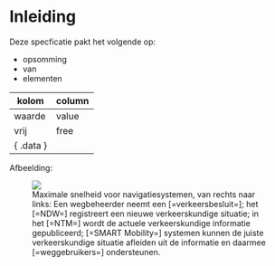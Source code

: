# Inleiding

Deze specficatie pakt het volgende op:

* opsomming
* van
* elementen

| kolom     | column |
| --------- | ------ |
| waarde    | value  |
| vrij      | free   |
| { .data } |


Afbeelding:

<figure>
<img src="./h/media/maximalesnelheid.PNG">
<figcaption>Maximale snelheid voor navigatiesystemen, van rechts naar links: Een wegbeheerder neemt een [=verkeersbesluit=]; het [=NDW=] registreert een nieuwe verkeerskundige situatie; in het [=NTM=] wordt de actuele verkeerskundige informatie gepubliceerd; [=SMART Mobility=] systemen kunnen de juiste verkeerskundige situatie afleiden uit de informatie en daarmee [=weggebruikers=] ondersteunen. </caption>
</figure>